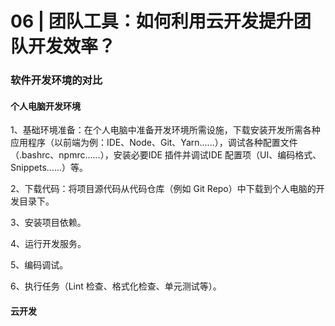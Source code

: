 # 06 | 团队工具：如何利用云开发提升团队开发效率？

### 软件开发环境的对比



#### 个人电脑开发环境

1、基础环境准备：在个人电脑中准备开发环境所需设施，下载安装开发所需各种应用程序（以前端为例：IDE、Node、Git、Yarn......），调试各种配置文件（.bashrc、npmrc......），安装必要IDE 插件并调试IDE 配置项（UI、编码格式、Snippets......）等。

2、下载代码：将项目源代码从代码仓库（例如 Git Repo）中下载到个人电脑的开发目录下。

3、安装项目依赖。

4、运行开发服务。

5、编码调试。

6、执行任务（Lint 检查、格式化检查、单元测试等）。


#### 云开发

